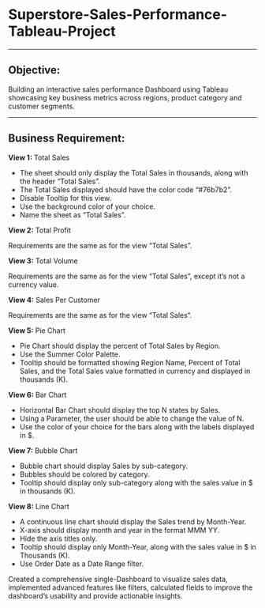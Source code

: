 # Superstore-Sales-Performance-Tableau-Project

---
## Objective: 
Building an interactive sales performance Dashboard using Tableau showcasing key business metrics across regions, product category and customer segments.


---
## Business Requirement:

**View 1:** Total Sales

- The sheet should only display the Total Sales in thousands, along with the header “Total Sales”.
- The Total Sales displayed should have the color code “#76b7b2”. 
- Disable Tooltip for this view.
- Use the background color of your choice.
- Name the sheet as “Total Sales”.

**View 2:** Total Profit

 Requirements are the same as for the view “Total Sales”.

**View 3:** Total Volume

Requirements are the same as for the view “Total Sales”, except it’s not a currency value.

**View 4:** Sales Per Customer

Requirements are the same as for the view “Total Sales“.

**View 5:** Pie Chart

- Pie Chart should display the percent of Total Sales by Region.
- Use the Summer Color Palette.
- Tooltip should be formatted showing Region Name, Percent of Total Sales, and the Total Sales value formatted in currency and displayed in thousands (K).

**View 6:** Bar Chart

- Horizontal Bar Chart should display the top N states by Sales.
- Using a Parameter, the user should be able to change the value of N.
- Use the color of your choice for the bars along with the labels displayed in $.

**View 7:** Bubble Chart

- Bubble chart should display Sales by sub-category.
- Bubbles should be colored by category.
- Tooltip should display only sub-category along with the sales value in $ in thousands (K).

**View 8:** Line Chart

- A continuous line chart should display the Sales trend by Month-Year.
- X-axis should display month and year in the format MMM YY. 
- Hide the axis titles only.
- Tooltip should display only Month-Year, along with the sales value in $ in Thousands (K).
- Use Order Date as a Date Range filter.


Created a comprehensive single-Dashboard to visualize sales data, implemented advanced features like filters, calculated fields to improve the dashboard’s usability and provide actionable insights.


     
